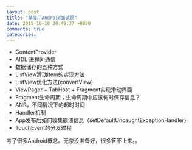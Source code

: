 ```yaml
---
layout: post
title: "某度厂Android面试题"
date: 2015-10-18 20:49:37 +0800
comments: true
categories: 
---
```

- ContentProvider
- AIDL 进程间通信
- 数据储存的五种方式
- ListView滑动Item的实现方法
- ListView优化方法(convertView)
- ViewPager + TabHost + Fragment实现滑动界面
- Fragment生命周期；生命周期中应该何时保存信息？
- ANR，不同情况下的超时时间
- Handler机制
- App发布后如何收集崩溃信息（setDefaultUncaughtExceptionHandler）
- TouchEvent的分发过程

考了很多Android概念。无奈没准备好，很多答不上来。。
